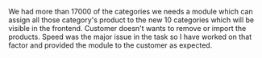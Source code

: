 We had more than 17000 of the categories we needs a module which can assign all those category's product to the new 10 categories which will be visible in the frontend.
Customer doesn't wants to remove or import the products.
Speed was the major issue in the task so I have worked on that factor and provided the module to the customer as expected.

